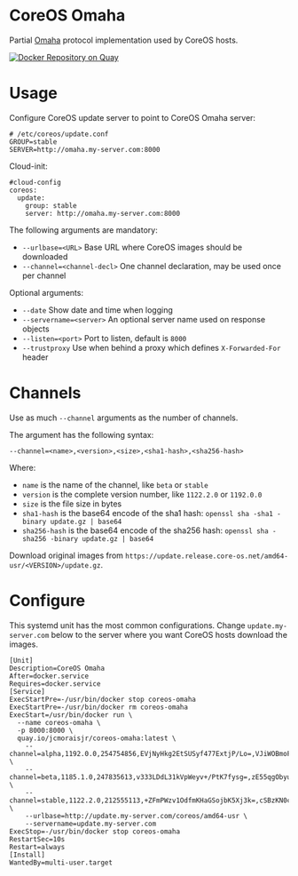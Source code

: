 # CoreOS Omaha

Partial [Omaha](https://coreos.com/products/coreupdate/docs/latest/update-protocol.html) protocol implementation used by CoreOS hosts.

[![Docker Repository on Quay](https://quay.io/repository/jcmoraisjr/coreos-omaha/status "Docker Repository on Quay")](https://quay.io/repository/jcmoraisjr/coreos-omaha)

# Usage

Configure CoreOS update server to point to CoreOS Omaha server:

```console
# /etc/coreos/update.conf 
GROUP=stable
SERVER=http://omaha.my-server.com:8000
```

Cloud-init:

```console
#cloud-config
coreos:
  update:
    group: stable
    server: http://omaha.my-server.com:8000
```

The following arguments are mandatory:

* `--urlbase=<URL>` Base URL where CoreOS images should be downloaded
* `--channel=<channel-decl>` One channel declaration, may be used once per channel

Optional arguments:

* `--date` Show date and time when logging
* `--servername=<server>` An optional server name used on response objects
* `--listen=<port>` Port to listen, default is `8000`
* `--trustproxy` Use when behind a proxy which defines `X-Forwarded-For` header

# Channels

Use as much `--channel` arguments as the number of channels.

The argument has the following syntax:

```console
--channel=<name>,<version>,<size>,<sha1-hash>,<sha256-hash>
```

Where:

* `name` is the name of the channel, like `beta` or `stable`
* `version` is the complete version number, like `1122.2.0` or `1192.0.0`
* `size` is the file size in bytes
* `sha1-hash` is the base64 encode of the sha1 hash: `openssl sha -sha1 -binary update.gz | base64`
* `sha256-hash` is the base64 encode of the sha256 hash: `openssl sha -sha256 -binary update.gz | base64`

Download original images from `https://update.release.core-os.net/amd64-usr/<VERSION>/update.gz`.

# Configure

This systemd unit has the most common configurations. Change `update.my-server.com` below to the server where you want CoreOS hosts download the images.

```console
[Unit]
Description=CoreOS Omaha
After=docker.service
Requires=docker.service
[Service]
ExecStartPre=-/usr/bin/docker stop coreos-omaha
ExecStartPre=-/usr/bin/docker rm coreos-omaha
ExecStart=/usr/bin/docker run \
  --name coreos-omaha \
  -p 8000:8000 \
  quay.io/jcmoraisjr/coreos-omaha:latest \
    --channel=alpha,1192.0.0,254754856,EVjNyHkg2EtSUSyf477ExtjP/Lo=,VJiWOBmoFECZk1znmglW6HrknpcQ9LJyb+meaimBjjg= \
    --channel=beta,1185.1.0,247835613,v333LDdL31kVpWeyv+/PtK7fysg=,zE55qgObyunDfNuF0Ny2zwq9hNz98umv7d43F2YY37A= \
    --channel=stable,1122.2.0,212555113,+ZFmPWzv1OdfmKHaGSojbK5Xj3k=,cSBzKN0c6vKinrH0SdqUZSHlQtCa90vmeKC7p/xk19M= \
    --urlbase=http://update.my-server.com/coreos/amd64-usr \
    --servername=update.my-server.com
ExecStop=-/usr/bin/docker stop coreos-omaha
RestartSec=10s
Restart=always
[Install]
WantedBy=multi-user.target
```
